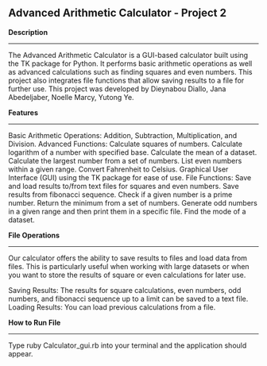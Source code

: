Advanced Arithmetic Calculator - Project 2
----

**Description**

---

The Advanced Arithmetic Calculator is a GUI-based calculator built using the TK package for Python. 
It performs basic arithmetic operations as well as advanced calculations such as finding squares and even numbers. 
This project also integrates file functions that allow saving results to a file for further use.
This project was developed by Dieynabou Diallo, Jana Abedeljaber, Noelle Marcy, Yutong Ye.

**Features**

---

Basic Arithmetic Operations: Addition, Subtraction, Multiplication, and Division.
Advanced Functions:
Calculate squares of numbers.
Calculate logarithm of a number with specified base.
Calculate the mean of a dataset.
Calculate the largest number from a set of numbers.
List even numbers within a given range.
Convert Fahrenheit to Celsius.
Graphical User Interface (GUI) using the TK package for ease of use.
File Functions: Save and load results to/from text files for squares and even numbers. Save results from fibonacci sequence.
Check if a given number is a prime number. 
Return the minimum from a set of numbers. 
Generate odd numbers in a given range and then print them in a specific file.
Find the mode of a dataset.

**File Operations**

---
Our calculator offers the ability to save results to files and load data from files. 
This is particularly useful when working with large datasets or when you want to store the results of square or even calculations for later use.

Saving Results: The results for square calculations, even numbers, odd numbers, and fibonacci sequence up to a limit can be saved to a text file.
Loading Results: You can load previous calculations from a file.

**How to Run File**

---
Type ruby Calculator_gui.rb into your terminal and the application should appear.




